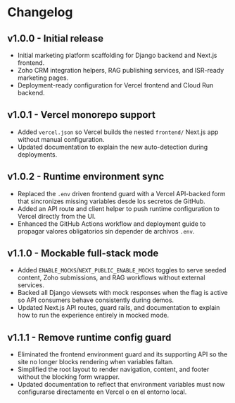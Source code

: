 # Changelog

## v1.0.0 - Initial release
- Initial marketing platform scaffolding for Django backend and Next.js frontend.
- Zoho CRM integration helpers, RAG publishing services, and ISR-ready marketing pages.
- Deployment-ready configuration for Vercel frontend and Cloud Run backend.

## v1.0.1 - Vercel monorepo support
- Added `vercel.json` so Vercel builds the nested `frontend/` Next.js app without manual configuration.
- Updated documentation to explain the new auto-detection during deployments.

## v1.0.2 - Runtime environment sync
- Replaced the `.env` driven frontend guard with a Vercel API-backed form that sincronizes missing variables desde los secretos de GitHub.
- Added an API route and client helper to push runtime configuration to Vercel directly from the UI.
- Enhanced the GitHub Actions workflow and deployment guide to propagar valores obligatorios sin depender de archivos `.env`.

## v1.1.0 - Mockable full-stack mode
- Added `ENABLE_MOCKS`/`NEXT_PUBLIC_ENABLE_MOCKS` toggles to serve seeded content, Zoho submissions, and RAG workflows without external services.
- Backed all Django viewsets with mock responses when the flag is active so API consumers behave consistently during demos.
- Updated Next.js API routes, guard rails, and documentation to explain how to run the experience entirely in mocked mode.

## v1.1.1 - Remove runtime config guard
- Eliminated the frontend environment guard and its supporting API so the site no longer blocks rendering when variables faltan.
- Simplified the root layout to render navigation, content, and footer without the blocking form wrapper.
- Updated documentation to reflect that environment variables must now configurarse directamente en Vercel o en el entorno local.
